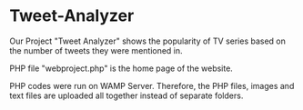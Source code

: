 # Tweet-Analyzer
Our Project "Tweet Analyzer" shows the popularity of TV series based on the number of tweets they were mentioned in. 

PHP file "webproject.php" is the home page of the website.

PHP codes were run on WAMP Server. Therefore, the PHP files, images and text files are uploaded all together instead of separate folders.
